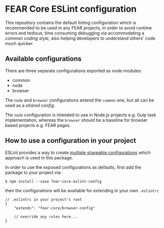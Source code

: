 # FEAR Core ESLint configuration

This repository contains the default linting configuration which is recommended to be used in any FEAR projects, in order to avoid runtime errors and tedious, time consuming debugging via accommodating a *common coding style*, also helping developers to understand others' code much quicker.

## Available configurations

There are three separate configurations exported as node modules:

- common
- node
- browser

The `node` and `browser` configurations extend the `common` one, but all can be used as a *shared config*.

The `node` configuration is intended to use in Node.js projects e.g. Gulp task implementation, whereas the `browser` should be a baseline for browser based projects e.g. FEAR pages.

## How to use a configuration in your project

ESLint provides a way to create [multiple shareable configurations](http://eslint.org/docs/developer-guide/shareable-configs) which approach is used in this package.

In order to use the exposed configurations as defaults, first add the package to your project via:

```
$ npm install --save fear-core-eslint-config
```

then the configurations will be available for extending in your own `.eslintrc`

```
// .eslintrc in your project's root
{
    "extends": "fear-core/browser-config"

    // override any rules here...
}
```
